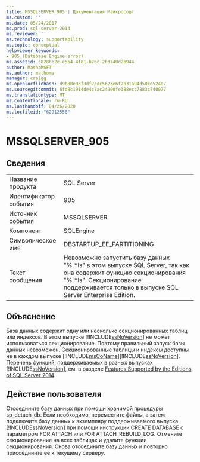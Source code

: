 ```yaml
---
title: MSSQLSERVER_905 | Документация Майкрософт
ms.custom: ''
ms.date: 05/24/2017
ms.prod: sql-server-2014
ms.reviewer: ''
ms.technology: supportability
ms.topic: conceptual
helpviewer_keywords:
- 905 (Database Engine error)
ms.assetid: c828bb2e-e554-4f81-b76c-2b3740d2b944
author: MashaMSFT
ms.author: mathoma
manager: craigg
ms.openlocfilehash: d9b80e93f3df2cdc5623e6f2b31a94d50cd524d7
ms.sourcegitcommit: 6fd8c1914de4c7ac24900fe388ecc7883c740077
ms.translationtype: MT
ms.contentlocale: ru-RU
ms.lasthandoff: 04/26/2020
ms.locfileid: "62912558"
---
```

# <a name="mssqlserver_905"></a>MSSQLSERVER_905
    
## <a name="details"></a>Сведения  
  
|||  
|-|-|  
|Название продукта|SQL Server|  
|Идентификатор события|905|  
|Источник события|MSSQLSERVER|  
|Компонент|SQLEngine|  
|Символическое имя|DBSTARTUP_EE_PARTITIONING|  
|Текст сообщения|Невозможно запустить базу данных "%.*ls" в этом выпуске SQL Server, так как она содержит функцию секционирования "%.\*ls". Секционирование поддерживается только в выпуске SQL Server Enterprise Edition.|  
  
## <a name="explanation"></a>Объяснение  
 База данных содержит одну или несколько секционированных таблиц или индексов. В этом выпуске [!INCLUDE[ssNoVersion](../../includes/ssnoversion-md.md)] не может использоваться секционирование. Поэтому правильный запуск базы данных невозможен. Секционированные таблицы и индексы доступны не в каждом выпуске [!INCLUDE[msCoName](../../includes/msconame-md.md)][!INCLUDE[ssNoVersion](../../includes/ssnoversion-md.md)]. Перечень функций, поддерживаемых в разных выпусках [!INCLUDE[ssNoVersion](../../includes/ssnoversion-md.md)], см. в разделе [Features Supported by the Editions of SQL Server 2014](../../getting-started/features-supported-by-the-editions-of-sql-server-2014.md).  
  
## <a name="user-action"></a>Действие пользователя  
 Отсоедините базу данных при помощи хранимой процедуры sp_detach_db. Если необходимо, переместите файлы, а затем подключите базу данных к экземпляру поддерживаемого выпуска [!INCLUDE[ssNoVersion](../../includes/ssnoversion-md.md)] при помощи инструкции CREATE DATABASE с параметром FOR ATTACH или FOR ATTACH_REBUILD_LOG. Отмените секционирование на всех таблицах и удалите функции секционирования. Снова отсоедините базу данных и повторно присоедините ее к текущему серверу.  
  
  
